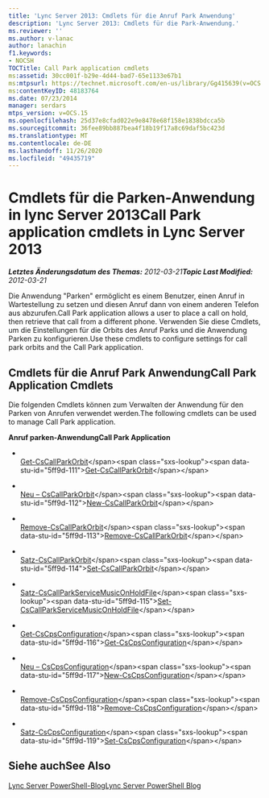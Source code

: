 ```yaml
---
title: 'Lync Server 2013: Cmdlets für die Anruf Park Anwendung'
description: 'Lync Server 2013: Cmdlets für die Park-Anwendung.'
ms.reviewer: ''
ms.author: v-lanac
author: lanachin
f1.keywords:
- NOCSH
TOCTitle: Call Park application cmdlets
ms:assetid: 30cc001f-b29e-4d44-bad7-65e1133e67b1
ms:mtpsurl: https://technet.microsoft.com/en-us/library/Gg415639(v=OCS.15)
ms:contentKeyID: 48183764
ms.date: 07/23/2014
manager: serdars
mtps_version: v=OCS.15
ms.openlocfilehash: 25d37e8cfad022e9e8478e68f158e1838bdcca5b
ms.sourcegitcommit: 36fee89bb887bea4f18b19f17a8c69daf5bc423d
ms.translationtype: MT
ms.contentlocale: de-DE
ms.lasthandoff: 11/26/2020
ms.locfileid: "49435719"
---
```

# <a name="call-park-application-cmdlets-in-lync-server-2013"></a><span data-ttu-id="5ff9d-103">Cmdlets für die Parken-Anwendung in lync Server 2013</span><span class="sxs-lookup"><span data-stu-id="5ff9d-103">Call Park application cmdlets in Lync Server 2013</span></span>

<div data-xmlns="http://www.w3.org/1999/xhtml">

<div class="topic" data-xmlns="http://www.w3.org/1999/xhtml" data-msxsl="urn:schemas-microsoft-com:xslt" data-cs="https://msdn.microsoft.com/">

<div data-asp="https://msdn2.microsoft.com/asp">



</div>

<div id="mainSection">

<div id="mainBody"><span data-ttu-id="5ff9d-104">

<span> </span></span><span class="sxs-lookup"><span data-stu-id="5ff9d-104">

<span> </span></span></span>

<span data-ttu-id="5ff9d-105">_**Letztes Änderungsdatum des Themas:** 2012-03-21_</span><span class="sxs-lookup"><span data-stu-id="5ff9d-105">_**Topic Last Modified:** 2012-03-21_</span></span>

<span data-ttu-id="5ff9d-106">Die Anwendung "Parken" ermöglicht es einem Benutzer, einen Anruf in Wartestellung zu setzen und diesen Anruf dann von einem anderen Telefon aus abzurufen.</span><span class="sxs-lookup"><span data-stu-id="5ff9d-106">Call Park application allows a user to place a call on hold, then retrieve that call from a different phone.</span></span> <span data-ttu-id="5ff9d-107">Verwenden Sie diese Cmdlets, um die Einstellungen für die Orbits des Anruf Parks und die Anwendung Parken zu konfigurieren.</span><span class="sxs-lookup"><span data-stu-id="5ff9d-107">Use these cmdlets to configure settings for call park orbits and the Call Park application.</span></span>

<div>

## <a name="call-park-application-cmdlets"></a><span data-ttu-id="5ff9d-108">Cmdlets für die Anruf Park Anwendung</span><span class="sxs-lookup"><span data-stu-id="5ff9d-108">Call Park Application Cmdlets</span></span>

<span data-ttu-id="5ff9d-109">Die folgenden Cmdlets können zum Verwalten der Anwendung für den Parken von Anrufen verwendet werden.</span><span class="sxs-lookup"><span data-stu-id="5ff9d-109">The following cmdlets can be used to manage Call Park application.</span></span>

<span data-ttu-id="5ff9d-110">**Anruf parken-Anwendung**</span><span class="sxs-lookup"><span data-stu-id="5ff9d-110">**Call Park Application**</span></span>

  - <span></span>  
    <span data-ttu-id="5ff9d-111">[Get-CsCallParkOrbit](https://technet.microsoft.com/library/Gg398554(v=OCS.15))</span><span class="sxs-lookup"><span data-stu-id="5ff9d-111">[Get-CsCallParkOrbit](https://technet.microsoft.com/library/Gg398554(v=OCS.15))</span></span>

  - <span></span>  
    <span data-ttu-id="5ff9d-112">[Neu – CsCallParkOrbit](https://technet.microsoft.com/library/Gg398936(v=OCS.15))</span><span class="sxs-lookup"><span data-stu-id="5ff9d-112">[New-CsCallParkOrbit](https://technet.microsoft.com/library/Gg398936(v=OCS.15))</span></span>

  - <span></span>  
    <span data-ttu-id="5ff9d-113">[Remove-CsCallParkOrbit](https://technet.microsoft.com/library/Gg412901(v=OCS.15))</span><span class="sxs-lookup"><span data-stu-id="5ff9d-113">[Remove-CsCallParkOrbit](https://technet.microsoft.com/library/Gg412901(v=OCS.15))</span></span>

  - <span></span>  
    <span data-ttu-id="5ff9d-114">[Satz-CsCallParkOrbit](https://technet.microsoft.com/library/Gg398796(v=OCS.15))</span><span class="sxs-lookup"><span data-stu-id="5ff9d-114">[Set-CsCallParkOrbit](https://technet.microsoft.com/library/Gg398796(v=OCS.15))</span></span>

<!-- end list -->

  - <span></span>  
    <span data-ttu-id="5ff9d-115">[Satz-CsCallParkServiceMusicOnHoldFile](https://technet.microsoft.com/library/Gg412836(v=OCS.15))</span><span class="sxs-lookup"><span data-stu-id="5ff9d-115">[Set-CsCallParkServiceMusicOnHoldFile](https://technet.microsoft.com/library/Gg412836(v=OCS.15))</span></span>

<!-- end list -->

  - <span></span>  
    <span data-ttu-id="5ff9d-116">[Get-CsCpsConfiguration](https://technet.microsoft.com/library/Gg398948(v=OCS.15))</span><span class="sxs-lookup"><span data-stu-id="5ff9d-116">[Get-CsCpsConfiguration](https://technet.microsoft.com/library/Gg398948(v=OCS.15))</span></span>

  - <span></span>  
    <span data-ttu-id="5ff9d-117">[Neu – CsCpsConfiguration](https://technet.microsoft.com/library/Gg412919(v=OCS.15))</span><span class="sxs-lookup"><span data-stu-id="5ff9d-117">[New-CsCpsConfiguration](https://technet.microsoft.com/library/Gg412919(v=OCS.15))</span></span>

  - <span></span>  
    <span data-ttu-id="5ff9d-118">[Remove-CsCpsConfiguration](https://technet.microsoft.com/library/Gg398358(v=OCS.15))</span><span class="sxs-lookup"><span data-stu-id="5ff9d-118">[Remove-CsCpsConfiguration](https://technet.microsoft.com/library/Gg398358(v=OCS.15))</span></span>

  - <span></span>  
    <span data-ttu-id="5ff9d-119">[Satz-CsCpsConfiguration](https://technet.microsoft.com/library/Gg412721(v=OCS.15))</span><span class="sxs-lookup"><span data-stu-id="5ff9d-119">[Set-CsCpsConfiguration](https://technet.microsoft.com/library/Gg412721(v=OCS.15))</span></span>

</div>

<div>

## <a name="see-also"></a><span data-ttu-id="5ff9d-120">Siehe auch</span><span class="sxs-lookup"><span data-stu-id="5ff9d-120">See Also</span></span>


[<span data-ttu-id="5ff9d-121">Lync Server PowerShell-Blog</span><span class="sxs-lookup"><span data-stu-id="5ff9d-121">Lync Server PowerShell Blog</span></span>](https://go.microsoft.com/fwlink/p/?linkid=203150)  
  

<span data-ttu-id="5ff9d-122"></div>

</div>

<span> </span>

</div>

</div>

</span><span class="sxs-lookup"><span data-stu-id="5ff9d-122"></div>

</div>

<span> </span>

</div>

</div>

</span></span></div>

